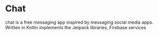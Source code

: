 # Chat
chat is a free messaging app inspired by messaging social media apps.
Written in Kotlin implements the Jetpack libraries, Firebase services
